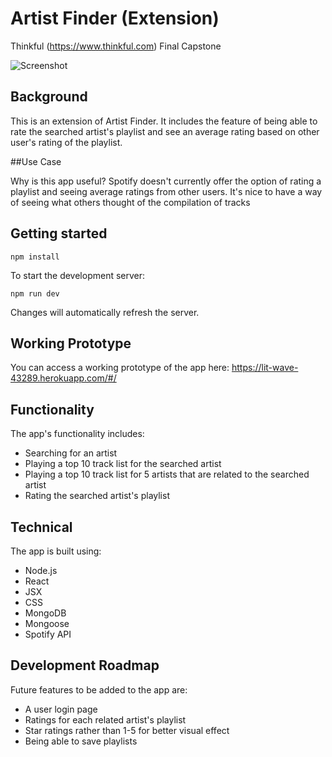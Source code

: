# Artist Finder (Extension)
Thinkful (https://www.thinkful.com) Final Capstone 

![Screenshot](https://snag.gy/A9wZuv.jpg)

## Background

This is an extension of Artist Finder. It includes the feature of being able to rate the searched artist's playlist and see an average rating based on other user's rating of the playlist. 

##Use Case

Why is this app useful? Spotify doesn't currently offer the option of rating a playlist and seeing average ratings from other users. It's nice to have a way of seeing what others thought of the compilation of tracks

## Getting started
`npm install`

To start the development server:

`npm run dev`

Changes will automatically refresh the server.

## Working Prototype

You can access a working prototype of the app here: https://lit-wave-43289.herokuapp.com/#/

## Functionality
The app's functionality includes:

* Searching for an artist
* Playing a top 10 track list for the searched artist
* Playing a top 10 track list for 5 artists that are related to the searched artist
* Rating the searched artist's playlist

## Technical

The app is built using:

* Node.js
* React
* JSX
* CSS
* MongoDB
* Mongoose
* Spotify API

## Development Roadmap

Future features to be added to the app are:

* A user login page
* Ratings for each related artist's playlist
* Star ratings rather than 1-5 for better visual effect
* Being able to save playlists


